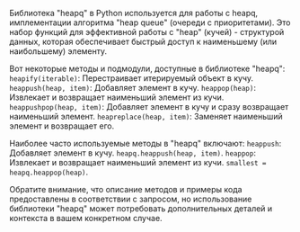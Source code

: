 Библиотека "heapq" в Python используется для работы с heapq, имплементации алгоритма
"heap queue" (очереди с приоритетами). Это набор функций для эффективной работы
с "heap" (кучей) - структурой данных, которая обеспечивает быстрый доступ к наименьшему (или наибольшему) элементу.

Вот некоторые методы и подмодули, доступные в библиотеке "heapq":
`heapify(iterable)`: Перестраивает итерируемый объект в кучу.
`heappush(heap, item)`: Добавляет элемент в кучу.
`heappop(heap)`: Извлекает и возвращает наименьший элемент из кучи.
`heappushpop(heap, item)`: Добавляет элемент в кучу и сразу возвращает наименьший элемент.
`heapreplace(heap, item)`: Заменяет наименьший элемент и возвращает его.

Наиболее часто используемые методы в "heapq" включают:
`heappush`: Добавляет элемент в кучу. `heapq.heappush(heap, item)`.
`heappop`: Извлекает и возвращает наименьший элемент из кучи. `smallest = heapq.heappop(heap)`.

Обратите внимание, что описание методов и примеры кода предоставлены в соответствии с
запросом, но использование библиотеки "heapq" может потребовать дополнительных деталей
и контекста в вашем конкретном случае.
